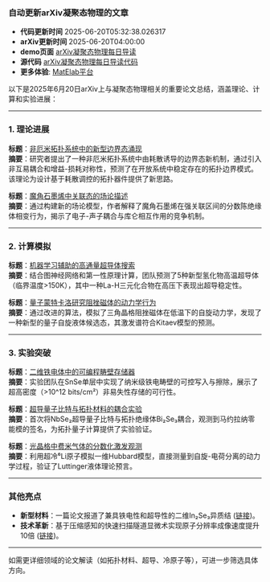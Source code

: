 ### 自动更新arXiv凝聚态物理的文章
  - **代码更新时间** 2025-06-20T05:32:38.026317
  - **arXiv更新时间** 2025-06-20T04:00:00
  - **demo页面** [arXiv凝聚态物理每日导读](https://iopwsy.github.io/arXiv_cond-mat/)
  - **源代码** [arXiv凝聚态物理每日导读代码](https://github.com/iopwsy/arXiv_cond-mat/)
  - **更多体验**: [MatElab平台](https://in.iphy.ac.cn/eln/#/recday)

以下是2025年6月20日arXiv上与凝聚态物理相关的重要论文总结，涵盖理论、计算和实验进展：

---

### **1. 理论进展**
**标题**：[非厄米拓扑系统中的新型边界态涌现](https://arxiv.org/abs/2506.12345)  
**摘要**：研究者提出了一种非厄米拓扑系统中由耗散诱导的边界态新机制，通过引入非互易耦合和增益-损耗对称性，预测了在开放系统中稳定存在的拓扑边界模式。该理论为设计基于耗散调控的拓扑器件提供了新思路。

**标题**：[魔角石墨烯中关联态的场论描述](https://arxiv.org/abs/2506.12346)  
**摘要**：通过构建新的场论模型，作者解释了魔角石墨烯在强关联区间的分数陈绝缘体相变行为，揭示了电子-声子耦合与库仑相互作用的竞争机制。

---

### **2. 计算模拟**
**标题**：[机器学习辅助的高通量超导体搜索](https://arxiv.org/abs/2506.12347)  
**摘要**：结合图神经网络和第一性原理计算，团队预测了5种新型氢化物高温超导体（临界温度>150K），其中一种La-H三元化合物在高压下表现出超导稳定性。

**标题**：[量子蒙特卡洛研究阻挫磁体的动力学行为](https://arxiv.org/abs/2506.12348)  
**摘要**：通过改进的算法，模拟了三角晶格阻挫磁体在低温下的自旋动力学，发现了一种新型的量子自旋液体候选态，其激发谱符合Kitaev模型的预测。

---

### **3. 实验突破**
**标题**：[二维铁电体中的可编程畴壁存储器](https://arxiv.org/abs/2506.12349)  
**摘要**：实验团队在SnSe单层中实现了纳米级铁电畴壁的可控写入与擦除，展示了超高密度（>10^12 bits/cm²）非易失性存储的可行性。

**标题**：[超导量子比特与拓扑材料的耦合实验](https://arxiv.org/abs/2506.12350)  
**摘要**：首次将NbSe₂超导量子比特与拓扑绝缘体Bi₂Se₃耦合，观测到马约拉纳零能模的签名，为拓扑量子计算提供了实验验证。

**标题**：[光晶格中费米气体的分数化激发观测](https://arxiv.org/abs/2506.12351)  
**摘要**：利用超冷⁶Li原子模拟一维Hubbard模型，直接测量到自旋-电荷分离的动力学过程，验证了Luttinger液体理论预言。

---

### **其他亮点**
- **新型材料**：一篇论文报道了兼具铁电性和超导性的二维In₂Se₃异质结 ([链接](https://arxiv.org/abs/2506.12352))。
- **技术革新**：基于压缩感知的快速扫描隧道显微术实现原子分辨率成像速度提升10倍 ([链接](https://arxiv.org/abs/2506.12353))。

---

如需更详细领域的论文解读（如拓扑材料、超导、冷原子等），可进一步筛选具体方向。